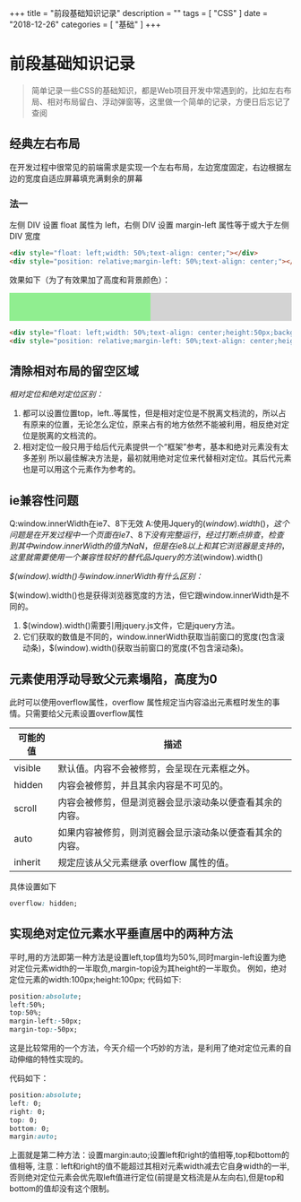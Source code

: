 +++
title = "前段基础知识记录"
description = ""
tags = [
    "CSS"
]
date = "2018-12-26"
categories = [
	"基础"
]
+++
# 前段基础知识记录
> 简单记录一些CSS的基础知识，都是Web项目开发中常遇到的，比如左右布局、相对布局留白、浮动弹窗等，这里做一个简单的记录，方便日后忘记了查阅

## 经典左右布局
在开发过程中很常见的前端需求是实现一个左右布局，左边宽度固定，右边根据左边的宽度自适应屏幕填充满剩余的屏幕
### 法一
左侧 DIV 设置 float 属性为 left，右侧 DIV 设置 margin-left 属性等于或大于左侧 DIV 宽度
```html
<div style="float: left;width: 50%;text-align: center;"></div>
<div style="position: relative;margin-left: 50%;text-align: center;"></div>
```
效果如下（为了有效果加了高度和背景颜色）：

<div style="float: left;width: 50%;text-align: center;height:50px;background:lightgreen;"></div>
<div style="position: relative;margin-left: 50%;text-align: center;height:50px;background:lightgray;"></div>

```html
<div style="float: left;width: 50%;text-align: center;height:50px;background:lightgreen;"></div>
<div style="position: relative;margin-left: 50%;text-align: center;height:50px;background:lightgray;"></div>
```
## 清除相对布局的留空区域
*相对定位和绝对定位区别：*
   1. 都可以设置位置top，left..等属性，但是相对定位是不脱离文档流的，所以占有原来的位置，无论怎么定位，原来占有的地方依然不能被利用，相反绝对定位是脱离的文档流的。
   2. 相对定位一般只用于给后代元素提供一个“框架”参考，基本和绝对元素没有太多差别
所以最佳解决方法是，最初就用绝对定位来代替相对定位。其后代元素也是可以用这个元素作为参考的。

## ie兼容性问题
Q:window.innerWidth在ie7、8下无效
A:使用Jquery的$(window).width()，这个问题是在开发过程中一个页面在ie7、8下没有完整运行，经过打断点排查，检查到其中 window.innerWidth的值为NaN，但是在ie8以上和其它浏览器是支持的，这里就需要使用一个兼容性较好的替代品Jquery的方法$(window).width()

*$(window).width()与window.innerWidth有什么区别：*

$(window).width()也是获得浏览器宽度的方法，但它跟window.innerWidth是不同的。
1. $(window).width()需要引用jquery.js文件，它是jquery方法。
2. 它们获取的数值是不同的，window.innerWidth获取当前窗口的宽度(包含滚动条)，$(window).width()获取当前窗口的宽度(不包含滚动条)。

## 元素使用浮动导致父元素塌陷，高度为0
此时可以使用overflow属性，overflow 属性规定当内容溢出元素框时发生的事情。只需要给父元素设置overflow属性

可能的值| 描述
------- | -------
visible |	默认值。内容不会被修剪，会呈现在元素框之外。
hidden |内容会被修剪，并且其余内容是不可见的。
scroll |	内容会被修剪，但是浏览器会显示滚动条以便查看其余的内容。
auto |	如果内容被修剪，则浏览器会显示滚动条以便查看其余的内容。
inherit |	规定应该从父元素继承 overflow 属性的值。
具体设置如下
```css
overflow: hidden;
```
## 实现绝对定位元素水平垂直居中的两种方法
平时,用的方法即第一种方法是设置left,top值均为50%,同时margin-left设置为绝对定位元素width的一半取负,margin-top设为其height的一半取负。
例如，绝对定位元素的width:100px;height:100px;
代码如下:
```css
position:absolute;
left:50%;
top:50%;
margin-left:-50px;
margin-top:-50px;
```
这是比较常用的一个方法，今天介绍一个巧妙的方法，是利用了绝对定位元素的自动伸缩的特性实现的。

代码如下：
```css
position:absolute;
left: 0;
right: 0;
top: 0;
bottom: 0;
margin:auto;

```
上面就是第二种方法：设置margin:auto;设置left和right的值相等,top和bottom的值相等,
注意：left和right的值不能超过其相对元素width减去它自身width的一半,否则绝对定位元素会优先取left值进行定位(前提是文档流是从左向右),但是top和bottom的值却没有这个限制。